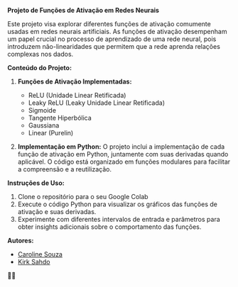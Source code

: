 **Projeto de Funções de Ativação em Redes Neurais**

Este projeto visa explorar diferentes funções de ativação comumente usadas em redes neurais artificiais. As funções de ativação desempenham um papel crucial no processo de aprendizado de uma rede neural, pois introduzem não-linearidades que permitem que a rede aprenda relações complexas nos dados.

**Conteúdo do Projeto:**

1. **Funções de Ativação Implementadas:**
   - ReLU (Unidade Linear Retificada)
   - Leaky ReLU (Leaky Unidade Linear Retificada)
   - Sigmoide
   - Tangente Hiperbólica
   - Gaussiana
   - Linear (Purelin)

2. **Implementação em Python:**
   O projeto inclui a implementação de cada função de ativação em Python, juntamente com suas derivadas quando aplicável. O código está organizado em funções modulares para facilitar a compreensão e a reutilização.

**Instruções de Uso:**

1. Clone o repositório para o seu Google Colab
2. Execute o código Python para visualizar os gráficos das funções de ativação e suas derivadas.
3. Experimente com diferentes intervalos de entrada e parâmetros para obter insights adicionais sobre o comportamento das funções.

**Autores:**
  - [Caroline Souza](https://github.com/caahp)
  - [Kirk Sahdo](https://github.com/kirksahdo)

🚀🧠
